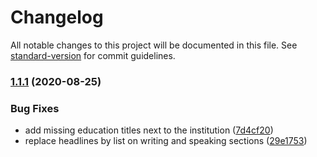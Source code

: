 # Changelog

All notable changes to this project will be documented in this file. See [standard-version](https://github.com/conventional-changelog/standard-version) for commit guidelines.

### [1.1.1](https://github.com/nekofar/fresh-theme-markdown/compare/v1.1.0...v1.1.1) (2020-08-25)


### Bug Fixes

* add missing education titles next to the institution ([7d4cf20](https://github.com/nekofar/fresh-theme-markdown/commit/7d4cf206489985cdfebe9378b308ae2cc1d4ca9a))
* replace headlines by list on writing and speaking sections ([29e1753](https://github.com/nekofar/fresh-theme-markdown/commit/29e1753ea9b745af0fcb3d911b0f84bde065366f))
